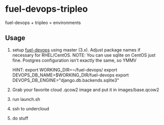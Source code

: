 fuel-devops-tripleo
===================

fuel-devops + tripleo = environments


Usage
-----

1) setup [fuel-devops](https://docs.openstack.org/fuel-docs/latest/devdocs/devops.html) using
   master (3.x). Adjust package names if necessary for RHEL/CentOS.
   NOTE: You can use sqlite on CentOS just fine. Postgres configuration isn't exactly the same, so YMMV

   HINT:
   export WORKING_DIR=~/fuel-devops/
   export DEVOPS_DB_NAME=$WORKING_DIR/fuel-devops
   export DEVOPS_DB_ENGINE="django.db.backends.sqlite3"

2) Grab your favorite cloud .qcow2 image and put it in images/base.qcow2

3) run launch.sh

4) ssh to undercloud

5) do stuff
